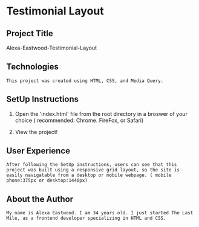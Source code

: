 # Testimonial Layout

## Project Title

   Alexa-Eastwood-Testimonial-Layout
  

## Technologies
    This project was created using HTML, CSS, and Media Query.

## SetUp Instructions
   1. Open the 'index.html' file from the root directory in a broswer of your choice ( recommended: Chrome. FireFox, or Safari)

   2. View the project!

## User Experience

    After following the SetUp instructions, users can see that this project was built using a responsive grid layout, so the site is easily navigatable from a desktop or mobile webpage. ( mobile phone:375px or desktop:1440px)

## About the Author

    My name is Alexa Eastwood. I am 34 years old. I just started The Last Mile, as a frontend developer specializing in HTML and CSS.